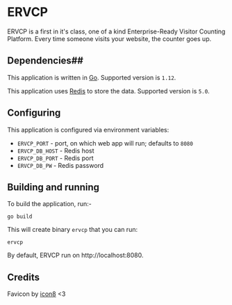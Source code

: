 # ERVCP

ERVCP is a first in it's class, one of a kind Enterprise-Ready Visitor Counting Platform. Every time someone visits your website, the counter goes up.

## Dependencies##

This application is written in [Go](https://golang.org/). Supported version is `1.12`.

This application uses [Redis](https://redis.io/) to store the data. Supported version is `5.0`.

## Configuring

This application is configured via environment variables:

* `ERVCP_PORT` - port, on which web app will run; defaults to `8080`
* `ERVCP_DB_HOST` - Redis host
* `ERVCP_DB_PORT` - Redis port
* `ERVCP_DB_PW` - Redis password

## Building and running

To build the application, run:-

    go build

This will create binary `ervcp` that you can run:

    ervcp

By default, ERVCP run on http://localhost:8080.


## Credits

Favicon by [icon8](https://icons8.com/icons/set/favicon) <3

